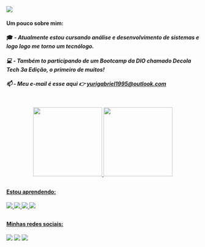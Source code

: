 <p align="lift">
  <a align="center" href="https://github.com/DenverCoder1/readme-typing-svg"><img src="https://readme-typing-svg.herokuapp.com?lines=Sejam+bem-vindos+ao+meu+GitHub!;Welcome+to+my+GitHub+profile!" /></a>
</p> 

#### <b>Um pouco sobre mim:</b><br>
#### 🎓 - <i>Atualmente estou cursando análise e desenvolvimento de sistemas e logo logo me torno um tecnólogo.<br>
#### 💻 - Também to participando de um Bootcamp da DIO chamado Decola Tech 3a Edição, o primeiro de muitos!<br>
#### 📫 - Meu e-mail é esse aqui 👉 yurigabriel1995@outlook.com</i>

 ## 
 
<br>

<div align="center">
  <a href="https://github.com/yurigabriel25" target="_blank">
  <img height="180em" src="https://github-readme-stats.vercel.app/api?username=yurigabriel25&show_icons=true&theme=Showing_icons"/>
<img height="180em" src="https://github-readme-stats.vercel.app/api/top-langs/?username=yurigabriel25&layout=compact)](https://github.com/anuraghazra/github-readme-stats"/>
</div>
   
 ##
 
 #### Estou aprendendo:
<a href="https://developer.mozilla.org/pt-BR/docs/Web/JavaScript" target="_blank"><img src="https://img.icons8.com/color/40/000000/javascript--v2.png" target="_blank"/>
<a href="https://docs.python.org/3/" target="_blank"><img src="https://img.icons8.com/color/40/000000/python--v1.png" target="_blank"/>
<a href="https://developer.mozilla.org/pt-BR/docs/Web/CSS" target="_blank"><img src="https://img.icons8.com/color/40/000000/css3.png" target="_blank"/>
<a href="https://git-scm.com/docs/git/pt_BR" target="_blank"><img src="https://img.icons8.com/color/40/000000/git.png" target="_blank"/>
 
 ## 
          
 #### Minhas redes sociais:
 <div> 
  <a href="https://www.instagram.com/yuri.gabriel25/" target="_blank"><img src="https://img.icons8.com/fluency/40/000000/instagram-new.png" target="_blank"/></a>
 	<a href="https://twitter.com/yuri_gabriel25" target="_blank"><img src="https://img.icons8.com/fluency/40/000000/twitter.png" target="_blank"/></a>
  <a href="https://www.linkedin.com/in/yuri-gabriel-8a99a8232/" target="_blank"><img src="https://img.icons8.com/color/40/000000/linkedin-circled--v5.png" target="_blank"/></a>
</div>
